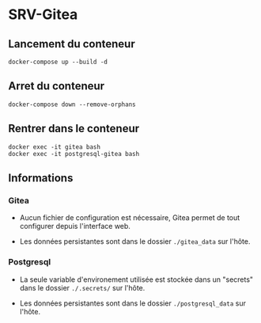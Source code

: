# SRV-Gitea

## Lancement du conteneur

```shell
docker-compose up --build -d
```

## Arret du conteneur

```shell
docker-compose down --remove-orphans
```

## Rentrer dans le conteneur

```shell
docker exec -it gitea bash
docker exec -it postgresql-gitea bash
```

## Informations

### Gitea

- Aucun fichier de configuration est nécessaire, Gitea permet de tout configurer depuis l'interface web.

- Les données persistantes sont dans le dossier `./gitea_data` sur l'hôte.

### Postgresql

- La seule variable d'environement utilisée est stockée dans un "secrets" dans le dossier `./.secrets/` sur l'hôte.

- Les données persistantes sont dans le dossier `./postgresql_data` sur l'hôte.
